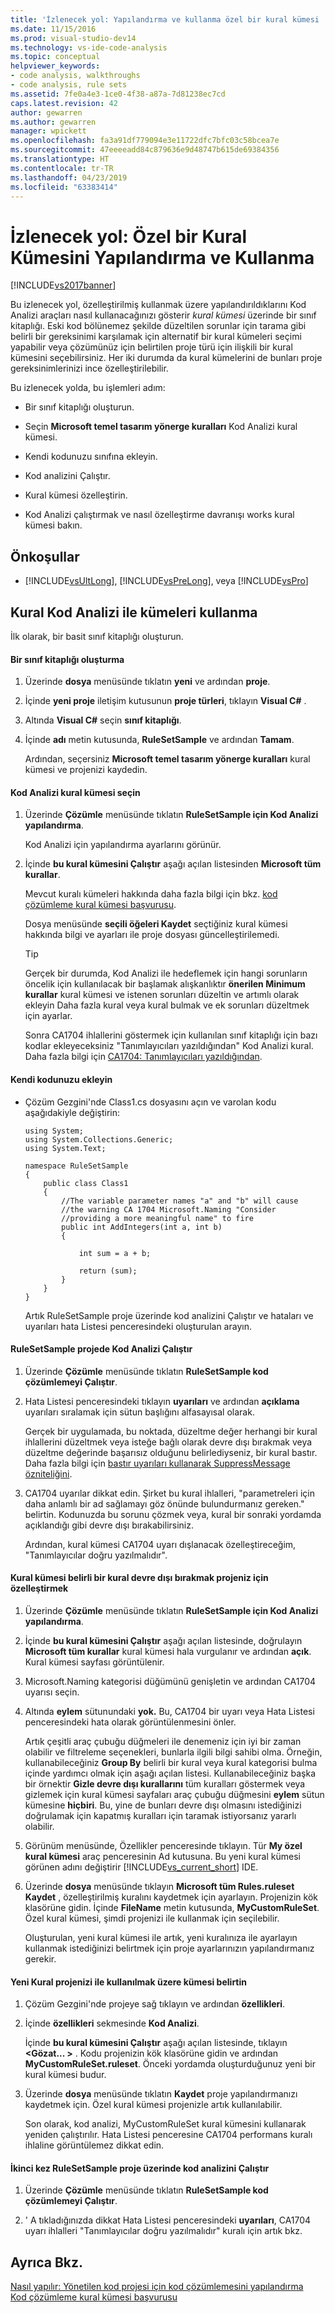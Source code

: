 ```yaml
---
title: 'İzlenecek yol: Yapılandırma ve kullanma özel bir kural kümesi | Microsoft Docs'
ms.date: 11/15/2016
ms.prod: visual-studio-dev14
ms.technology: vs-ide-code-analysis
ms.topic: conceptual
helpviewer_keywords:
- code analysis, walkthroughs
- code analysis, rule sets
ms.assetid: 7fe0a4e3-1ce0-4f38-a87a-7d81238ec7cd
caps.latest.revision: 42
author: gewarren
ms.author: gewarren
manager: wpickett
ms.openlocfilehash: fa3a91df779094e3e11722dfc7bfc03c58bcea7e
ms.sourcegitcommit: 47eeeeadd84c879636e9d48747b615de69384356
ms.translationtype: HT
ms.contentlocale: tr-TR
ms.lasthandoff: 04/23/2019
ms.locfileid: "63383414"
---
```

# <a name="walkthrough-configuring-and-using-a-custom-rule-set"></a>İzlenecek yol: Özel bir Kural Kümesini Yapılandırma ve Kullanma
[!INCLUDE[vs2017banner](../includes/vs2017banner.md)]

Bu izlenecek yol, özelleştirilmiş kullanmak üzere yapılandırıldıklarını Kod Analizi araçları nasıl kullanacağınızı gösterir *kural kümesi* üzerinde bir sınıf kitaplığı. Eski kod bölünemez şekilde düzeltilen sorunlar için tarama gibi belirli bir gereksinimi karşılamak için alternatif bir kural kümeleri seçimi yapabilir veya çözümünüz için belirtilen proje türü için ilişkili bir kural kümesini seçebilirsiniz. Her iki durumda da kural kümelerini de bunları proje gereksinimlerinizi ince özelleştirilebilir.  
  
 Bu izlenecek yolda, bu işlemleri adım:  
  
- Bir sınıf kitaplığı oluşturun.  
  
- Seçin **Microsoft temel tasarım yönerge kuralları** Kod Analizi kural kümesi.  
  
- Kendi kodunuzu sınıfına ekleyin.  
  
- Kod analizini Çalıştır.  
  
- Kural kümesi özelleştirin.  
  
- Kod Analizi çalıştırmak ve nasıl özelleştirme davranışı works kural kümesi bakın.  
  
## <a name="prerequisites"></a>Önkoşullar  
  
- [!INCLUDE[vsUltLong](../includes/vsultlong-md.md)], [!INCLUDE[vsPreLong](../includes/vsprelong-md.md)], veya [!INCLUDE[vsPro](../includes/vspro-md.md)]  
  
## <a name="using-rule-sets-with-code-analysis"></a>Kural Kod Analizi ile kümeleri kullanma  
 İlk olarak, bir basit sınıf kitaplığı oluşturun.  
  
#### <a name="create-a-class-library"></a>Bir sınıf kitaplığı oluşturma  
  
1. Üzerinde **dosya** menüsünde tıklatın **yeni** ve ardından **proje**.  
  
2. İçinde **yeni proje** iletişim kutusunun **proje türleri**, tıklayın **Visual C#** .  
  
3. Altında **Visual C#** seçin **sınıf kitaplığı**.  
  
4. İçinde **adı** metin kutusunda, **RuleSetSample** ve ardından **Tamam**.  
  
   Ardından, seçersiniz **Microsoft temel tasarım yönerge kuralları** kural kümesi ve projenizi kaydedin.  
  
#### <a name="select-a-code-analysis-rule-set"></a>Kod Analizi kural kümesi seçin  
  
1. Üzerinde **Çözümle** menüsünde tıklatın **RuleSetSample için Kod Analizi yapılandırma**.  
  
    Kod Analizi için yapılandırma ayarlarını görünür.  
  
2. İçinde **bu kural kümesini Çalıştır** aşağı açılan listesinden **Microsoft tüm kurallar**.  
  
    Mevcut kuralı kümeleri hakkında daha fazla bilgi için bkz. [kod çözümleme kural kümesi başvurusu](../code-quality/code-analysis-rule-set-reference.md).  
  
    Dosya menüsünde **seçili öğeleri Kaydet** seçtiğiniz kural kümesi hakkında bilgi ve ayarları ile proje dosyası güncelleştirilemedi.  
  
   > [!TIP]
   > Gerçek bir durumda, Kod Analizi ile hedeflemek için hangi sorunların öncelik için kullanılacak bir başlamak alışkanlıktır **önerilen Minimum kurallar** kural kümesi ve istenen sorunları düzeltin ve artımlı olarak ekleyin Daha fazla kural veya kural bulmak ve ek sorunları düzeltmek için ayarlar.  
  
   Sonra CA1704 ihlallerini göstermek için kullanılan sınıf kitaplığı için bazı kodlar ekleyeceksiniz "Tanımlayıcıları yazıldığından" Kod Analizi kural. Daha fazla bilgi için [CA1704: Tanımlayıcıları yazıldığından](../code-quality/ca1704-identifiers-should-be-spelled-correctly.md).  
  
#### <a name="add-your-own-code"></a>Kendi kodunuzu ekleyin  
  
- Çözüm Gezgini'nde Class1.cs dosyasını açın ve varolan kodu aşağıdakiyle değiştirin:  
  
  ```  
  using System;  
  using System.Collections.Generic;  
  using System.Text;  
  
  namespace RuleSetSample  
  {  
      public class Class1  
      {  
          //The variable parameter names "a" and "b" will cause  
          //the warning CA 1704 Microsoft.Naming "Consider   
          //providing a more meaningful name" to fire  
          public int AddIntegers(int a, int b)  
          {  
  
              int sum = a + b;  
  
              return (sum);  
          }  
      }  
  }  
  
  ```  
  
  Artık RuleSetSample proje üzerinde kod analizini Çalıştır ve hataları ve uyarıları hata Listesi penceresindeki oluşturulan arayın.  
  
#### <a name="run-code-analysis-on-the-rulesetsample-project"></a>RuleSetSample projede Kod Analizi Çalıştır  
  
1. Üzerinde **Çözümle** menüsünde tıklatın **RuleSetSample kod çözümlemeyi Çalıştır**.  
  
2. Hata Listesi penceresindeki tıklayın **uyarıları** ve ardından **açıklama** uyarıları sıralamak için sütun başlığını alfasayısal olarak.  
  
    Gerçek bir uygulamada, bu noktada, düzeltme değer herhangi bir kural ihlallerini düzeltmek veya isteğe bağlı olarak devre dışı bırakmak veya düzeltme değerinde başarısız olduğunu belirlediyseniz, bir kural bastır. Daha fazla bilgi için [bastır uyarıları kullanarak SuppressMessage özniteliğini](../code-quality/suppress-warnings-by-using-the-suppressmessage-attribute.md).  
  
3. CA1704 uyarılar dikkat edin. Şirket bu kural ihlalleri, "parametreleri için daha anlamlı bir ad sağlamayı göz önünde bulundurmanız gereken." belirtin. Kodunuzda bu sorunu çözmek veya, kural bir sonraki yordamda açıklandığı gibi devre dışı bırakabilirsiniz.  
  
   Ardından, kural kümesi CA1704 uyarı dışlanacak özelleştireceğim, "Tanımlayıcılar doğru yazılmalıdır".  
  
#### <a name="customize-the-rule-set-for-your-project-to-disable-a-specific-rule"></a>Kural kümesi belirli bir kural devre dışı bırakmak projeniz için özelleştirmek  
  
1. Üzerinde **Çözümle** menüsünde tıklatın **RuleSetSample için Kod Analizi yapılandırma**.  
  
2. İçinde **bu kural kümesini Çalıştır** aşağı açılan listesinde, doğrulayın **Microsoft tüm kurallar** kural kümesi hala vurgulanır ve ardından **açık**. Kural kümesi sayfası görüntülenir.  
  
3. Microsoft.Naming kategorisi düğümünü genişletin ve ardından CA1704 uyarısı seçin.  
  
4. Altında **eylem** sütunundaki **yok.** Bu, CA1704 bir uyarı veya Hata Listesi penceresindeki hata olarak görüntülenmesini önler.  
  
    Artık çeşitli araç çubuğu düğmeleri ile denemeniz için iyi bir zaman olabilir ve filtreleme seçenekleri, bunlarla ilgili bilgi sahibi olma. Örneğin, kullanabileceğiniz **Group By** belirli bir kural veya kural kategorisi bulma içinde yardımcı olmak için aşağı açılan listesi. Kullanabileceğiniz başka bir örnektir **Gizle devre dışı kurallarını** tüm kuralları göstermek veya gizlemek için kural kümesi sayfaları araç çubuğu düğmesini **eylem** sütun kümesine **hiçbiri**. Bu, yine de bunları devre dışı olmasını istediğinizi doğrulamak için kapatmış kuralları için taramak istiyorsanız yararlı olabilir.  
  
5. Görünüm menüsünde, Özellikler penceresinde tıklayın. Tür **My özel kural kümesi** araç penceresinin Ad kutusuna. Bu yeni kural kümesi görünen adını değiştirir [!INCLUDE[vs_current_short](../includes/vs-current-short-md.md)] IDE.  
  
6. Üzerinde **dosya** menüsünde tıklayın **Microsoft tüm Rules.ruleset Kaydet** , özelleştirilmiş kuralını kaydetmek için ayarlayın. Projenizin kök klasörüne gidin. İçinde **FileName** metin kutusunda, **MyCustomRuleSet**. Özel kural kümesi, şimdi projenizi ile kullanmak için seçilebilir.  
  
   Oluşturulan, yeni kural kümesi ile artık, yeni kuralınıza ile ayarlayın kullanmak istediğinizi belirtmek için proje ayarlarınızın yapılandırmanız gerekir.  
  
#### <a name="specify-the-new-rule-set-for-use-with-your-project"></a>Yeni Kural projenizi ile kullanılmak üzere kümesi belirtin  
  
1. Çözüm Gezgini'nde projeye sağ tıklayın ve ardından **özellikleri**.  
  
2. İçinde **özellikleri** sekmesinde **Kod Analizi**.  
  
    İçinde **bu kural kümesini Çalıştır** aşağı açılan listesinde, tıklayın  **\<Gözat... >** . Kodu projenizin kök klasörüne gidin ve ardından **MyCustomRuleSet.ruleset**. Önceki yordamda oluşturduğunuz yeni bir kural kümesi budur.  
  
3. Üzerinde **dosya** menüsünde tıklatın **Kaydet** proje yapılandırmanızı kaydetmek için. Özel kural kümesi projenizle artık kullanılabilir.  
  
   Son olarak, kod analizi, MyCustomRuleSet kural kümesini kullanarak yeniden çalıştırılır. Hata Listesi penceresine CA1704 performans kuralı ihlaline görüntülemez dikkat edin.  
  
#### <a name="run-code-analysis-on-the-rulesetsample-project-for-the-second-time"></a>İkinci kez RuleSetSample proje üzerinde kod analizini Çalıştır  
  
1. Üzerinde **Çözümle** menüsünde tıklatın **RuleSetSample kod çözümlemeyi Çalıştır**.  
  
2. ' A tıkladığınızda dikkat Hata Listesi penceresindeki **uyarıları**, CA1704 uyarı ihlalleri "Tanımlayıcılar doğru yazılmalıdır" kuralı için artık bkz.  
  
## <a name="see-also"></a>Ayrıca Bkz.  
 [Nasıl yapılır: Yönetilen kod projesi için kod çözümlemesini yapılandırma](../code-quality/how-to-configure-code-analysis-for-a-managed-code-project.md)   
 [Kod çözümleme kural kümesi başvurusu](../code-quality/code-analysis-rule-set-reference.md)
